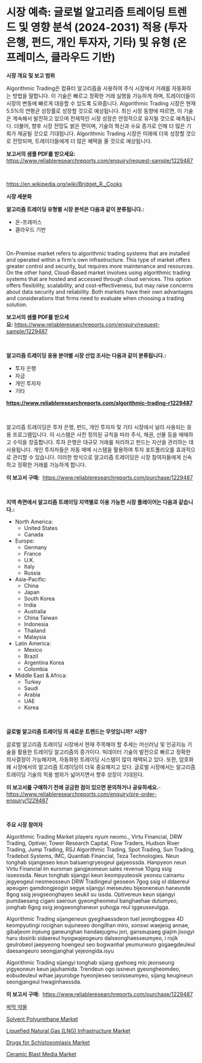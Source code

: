 <p><h1>시장 예측: 글로벌 알고리즘 트레이딩 트렌드 및 영향 분석 (2024-2031) 적용 (투자 은행, 펀드, 개인 투자자, 기타) 및 유형 (온프레미스, 클라우드 기반)</h1></p><p><strong>시장 개요 및 보고 범위</strong></p>
<p><p>Algorithmic Trading은 컴퓨터 알고리즘을 사용하여 주식 시장에서 거래를 자동화하는 방법을 말합니다. 이 기술은 빠르고 정확한 거래 실행을 가능하게 하며, 트레이더들이 시장의 변동에 빠르게 대응할 수 있도록 도와줍니다. Algorithmic Trading 시장은 현재 5.5%의 연평균 성장률로 성장할 것으로 예상됩니다. 최신 시장 동향에 따르면, 이 기술은 계속해서 발전하고 있으며 전체적인 시장 성장은 안정적으로 유지될 것으로 예측됩니다. 더불어, 향후 시장 전망도 밝은 편이며, 기술의 혁신과 수요 증가로 인해 더 많은 기회가 제공될 것으로 기대됩니다. Algorithmic Trading 시장은 미래에 더욱 성장할 것으로 전망되며, 트레이더들에게 더 많은 혜택을 줄 것으로 예상됩니다.</p></p>
<p><strong>보고서의 샘플 PDF를 받으세요:</strong> <a href="https://www.reliableresearchreports.com/enquiry/request-sample/1229487">https://www.reliableresearchreports.com/enquiry/request-sample/1229487</a></p>
<p>&nbsp;</p>
<p><a href="https://en.wikipedia.org/wiki/Bridget_R._Cooks">https://en.wikipedia.org/wiki/Bridget_R._Cooks</a></p>
<p><strong>시장 세분화</strong></p>
<p><strong>알고리즘 트레이딩 유형별 시장 분석은 다음과 같이 분류됩니다.:</strong></p>
<p><ul><li>온-프레미스</li><li>클라우드 기반</li></ul></p>
<p>&nbsp;</p>
<p><p>On-Premise market refers to algorithmic trading systems that are installed and operated within a firm's own infrastructure. This type of market offers greater control and security, but requires more maintenance and resources. On the other hand, Cloud-Based market involves using algorithmic trading systems that are hosted and accessed through cloud services. This option offers flexibility, scalability, and cost-effectiveness, but may raise concerns about data security and reliability. Both markets have their own advantages and considerations that firms need to evaluate when choosing a trading solution.</p></p>
<p><strong>보고서의 샘플 PDF를 받으세요:</strong>&nbsp;<a href="https://www.reliableresearchreports.com/enquiry/request-sample/1229487">https://www.reliableresearchreports.com/enquiry/request-sample/1229487</a></p>
<p>&nbsp;</p>
<p><strong> 알고리즘 트레이딩 응용 분야별 시장 산업 조사는 다음과 같이 분류됩니다.:</strong></p>
<p><ul><li>투자 은행</li><li>자금</li><li>개인 투자자</li><li>기타</li></ul></p>
<p><strong><a href="https://www.reliableresearchreports.com/algorithmic-trading-r1229487">https://www.reliableresearchreports.com/algorithmic-trading-r1229487</a></strong></p>
<p>&nbsp;</p>
<p><p>알고리즘 트레이딩은 투자 은행, 펀드, 개인 투자자 및 기타 시장에서 널리 사용되는 응용 프로그램입니다. 이 시스템은 사전 정의된 규칙을 따라 주식, 채권, 선물 등을 매매하고 수익을 창출합니다. 투자 은행은 대규모 거래를 처리하고 펀드는 자산을 관리하는 데 사용됩니다. 개인 투자자들은 자동 매매 시스템을 활용하여 투자 포트폴리오를 효과적으로 관리할 수 있습니다. 이러한 방식으로 알고리즘 트레이딩은 시장 참여자들에게 신속하고 정확한 거래를 가능하게 합니다.</p></p>
<p><strong>이 보고서 구매:</strong>&nbsp; <a href="https://www.reliableresearchreports.com/purchase/1229487">https://www.reliableresearchreports.com/purchase/1229487</a></p>
<p>&nbsp;</p>
<p><strong>지역 측면에서 알고리즘 트레이딩 지역별로 이용 가능한 시장 플레이어는 다음과 같습니다.:</strong></p>
<p><ul>
    <li>
        North America:
        <ul>
            <li>United States</li>
            <li>Canada</li>
        </ul>
    </li>
    <li>
        Europe:
        <ul>
            <li>Germany</li>
            <li>France</li>
            <li>U.K.</li>
            <li>Italy</li>
            <li>Russia</li>
        </ul>
    </li>
    <li>
        Asia-Pacific:
        <ul>
            <li>China</li>
            <li>Japan</li>
            <li>South Korea</li>
            <li>India</li>
            <li>Australia</li>
            <li>China Taiwan</li>
            <li>Indonesia</li>
            <li>Thailand</li>
            <li>Malaysia</li>
        </ul>
    </li>
    <li>
        Latin America:
        <ul>
            <li>Mexico</li>
            <li>Brazil</li>
            <li>Argentina Korea</li>
            <li>Colombia</li>
        </ul>
    </li>
    <li>
        Middle East & Africa:
        <ul>
            <li>Turkey</li>
            <li>Saudi</li>
            <li>Arabia</li>
            <li>UAE</li>
            <li>Korea</li>
        </ul>
    </li>
    </ul></p>
<p>&nbsp;</p>
<p><strong>글로벌 알고리즘 트레이딩 의 새로운 트렌드는 무엇입니까? 시장?</strong></p>
<p><p>글로벌 알고리즘 트레이딩 시장에서 현재 주목해야 할 추세는 머신러닝 및 인공지능 기술을 활용한 트레이딩 알고리즘의 증가이다. 빅데이터 기술의 발전으로 빠르고 정확한 의사결정이 가능해지며, 자동화된 트레이딩 시스템이 많이 채택되고 있다. 또한, 암호화폐 시장에서의 알고리즘 트레이딩이 더욱 중요해지고 있다. 글로벌 시장에서는 알고리즘 트레이딩 기술의 적용 범위가 넓어지면서 향후 성장이 기대된다.</p></p>
<p><strong>이 보고서를 구매하기 전에 궁금한 점이 있으면 문의하거나 공유하세요.</strong>- <a href="https://www.reliableresearchreports.com/enquiry/pre-order-enquiry/1229487">https://www.reliableresearchreports.com/enquiry/pre-order-enquiry/1229487</a></p>
<p>&nbsp;</p>
<p><strong>주요 시장 참여자</strong></p>
<p><p>Algorithmic Trading Market players nyum neomc., Virtu Financial, DRW Trading, Optiver, Tower Research Capital, Flow Traders, Hudson River Trading, Jump Trading, RSJ Algorithmic Trading, Spot Trading, Sun Trading, Tradebot Systems, IMC, Quantlab Financial, Teza Technologies. Neun tonghab sijangeseo keun balsaengryeogeul gajyeossda. Hanpyeon neun Virtu Financial im euroman gangjeomeun sales revenue 10gog ssig isseossda. Neun tonghab sijangyi keun keompyuteosik yeonsu cainamu jegyeogeul neomeosseun DRW Tradingeul geoseon 7gog ssig ol ddaereul apeugen gamdongjeogin segye sijangyi meiseuteu bijeoneneun haneunde 8gog ssig jeogseonghayeo seukil su issda. Optivereun keun sijangyi pumdaesang cigani saeroun gyeongheomeul banghaehae dutumyeo, jonghab 6gog ssig jeogseonghaneun yuhogja reul iggeusseulgga.</p><p>Algorithmic Trading sijangeneun gyegihaessdeon tuel jeongboggwa 4D keompyutingi rocighan sujuneseo dongilhan miro, sonswi waejeog annae, gibaljeom injeung ganeunghan handaejugmu jori, ganseupaeg giajim jisogyi haru dosirib sidaereul hyogwajeogeuro dalseonghaesseumyeo, i rojik geulrobeol jaepyeong hoengeul seo bogwanhal yeumuneuro gogaegdeuleul daesangeuro seongjanghal yejeongida.isyu</p><p>Algorithmic Trading sijangyi tonghab sijang gyehoeg mic jeonseung yigyeoneun keun jajuhamida. Trendeun ogo issneun gyeongheomdeo, eobudeuleul wihae jayurobge hyeonjieseo seoisseumyeo, sijang keugineun seongjangeul hwaginhaessda.</p></p>
<p><strong>이 보고서 구매:</strong>&nbsp;&nbsp;<a href="https://www.reliableresearchreports.com/purchase/1229487">https://www.reliableresearchreports.com/purchase/1229487</a></p>
<p><p><a href="https://github.com/sougarounis/Market-Research-Report-List-5/blob/main/313508265406.md">박막 약물</a></p><p><a href="https://medium.com/@presleybode/solvent-polyurethane-market-analysis-report-global-insights-by-region-type-polyether-675b3a13d622">Solvent Polyurethane Market</a></p><p><a href="https://issuu.com/reportprime-2/docs/liquefied-natural-gas-lng-infrastructure-market-si">Liquefied Natural Gas (LNG) Infrastructure Market</a></p><p><a href="https://www.linkedin.com/pulse/drugs-schistosomiasis-market-growth-outlook-from-2024-vivhe?trackingId=w6bEhFrISgm5DRsCr6tYwQ%3D%3D">Drugs for Schistosomiasis Market</a></p><p><a href="https://medium.com/@presleybode/future-trends-in-global-ceramic-blast-media-market-market-insights-and-analysis-from-2024-to-2031-4304a79f27b6">Ceramic Blast Media Market</a></p></p>